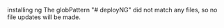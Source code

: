 installing ng
The globPattern "# deployNG" did not match any files, so no file updates will be made.
